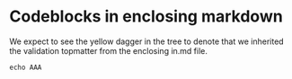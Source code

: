 # Codeblocks in enclosing markdown

We expect to see the yellow dagger in the tree to denote that we
inherited the validation topmatter from the enclosing in.md file.

```shell
echo AAA
```
